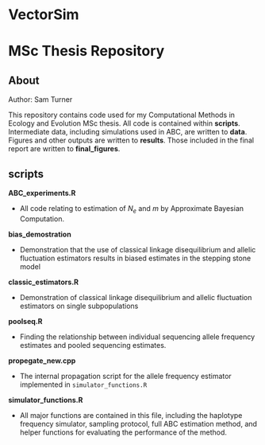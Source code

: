 # VectorSim

# **MSc Thesis Repository**
## About
Author: Sam Turner

This repository contains code used for my Computational Methods in Ecology and Evolution MSc thesis. All code is contained within **scripts**.  Intermediate data, including simulations used in ABC, are written to **data**. Figures and other outputs are written to **results**. Those included in the final report are written to **final_figures**.

## scripts

**ABC_experiments.R**
- All code relating to estimation of $N_e$ and $m$ by Approximate Bayesian Computation.

**bias_demostration**
- Demonstration that the use of classical linkage disequilibrium and allelic fluctuation estimators results in biased estimates in the stepping stone model

**classic_estimators.R**
- Demonstration of classical linkage disequilibrium and allelic fluctuation estimators on single subpopulations

**poolseq.R**
- Finding the relationship between individual sequencing allele frequency estimates and pooled sequencing estimates.

**propegate_new.cpp**
- The internal propagation script for the allele frequency estimator implemented in `simulator_functions.R`

**simulator_functions.R**
- All major functions are contained in this file, including the haplotype frequency simulator, sampling protocol, full ABC estimation method, and helper functions for evaluating the performance of the method. 


